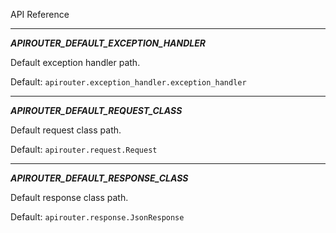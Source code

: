 API Reference

---

***APIROUTER_DEFAULT_EXCEPTION_HANDLER***

Default exception handler path.

Default:
`apirouter.exception_handler.exception_handler`

---

***APIROUTER_DEFAULT_REQUEST_CLASS***

Default request class path.

Default:
`apirouter.request.Request`

---

***APIROUTER_DEFAULT_RESPONSE_CLASS***

Default response class path.

Default:
`apirouter.response.JsonResponse`